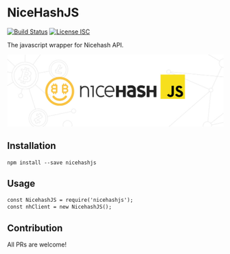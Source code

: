 # NiceHashJS

[![Build Status](https://travis-ci.org/dannychua/nicehashjs.svg?branch=master)](https://travis-ci.org/dannychua/nicehashjs)
[![License ISC](https://img.shields.io/badge/license-ISC-blue.svg)](https://opensource.org/licenses/ISC)

The javascript wrapper for Nicehash API.

![alt text](./nicehashjs.jpg "Logo Title Text 1")

## Installation

    npm install --save nicehashjs

## Usage

    const NicehashJS = require('nicehashjs');
    const nhClient = new NicehashJS();

## Contribution

All PRs are welcome!